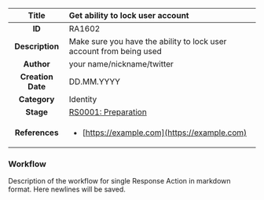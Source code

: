 | Title                       | Get ability to lock user account         |
|:---------------------------:|:--------------------|
| **ID**                      | RA1602            |
| **Description**             | Make sure you have the ability to lock user account from being used   |
| **Author**                  | your name/nickname/twitter        |
| **Creation Date**           | DD.MM.YYYY |
| **Category**                | Identity      |
| **Stage**                   |[RS0001: Preparation](../Response_Stages/RS0001.md)| 
| **References** |<ul><li>[https://example.com](https://example.com)</li></ul>|

### Workflow

Description of the workflow for single Response Action in markdown format.
Here newlines will be saved.

